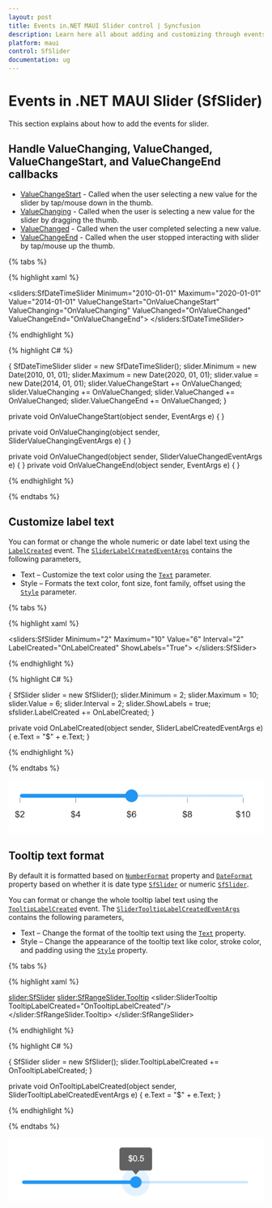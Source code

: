 ```yaml
---
layout: post
title: Events in.NET MAUI Slider control | Syncfusion 
description: Learn here all about adding and customizing through events of Syncfusion .NET MAUI Slider (SfSlider) control and more.
platform: maui
control: SfSlider
documentation: ug
---
```


# Events in .NET MAUI Slider (SfSlider)

This section explains about how to add the events for slider.

## Handle ValueChanging, ValueChanged, ValueChangeStart, and ValueChangeEnd callbacks

* [ValueChangeStart](https://help.syncfusion.com/cr/maui/Syncfusion.Maui.Sliders.SfSlider.html#Syncfusion_Maui_Sliders_SfSlider_ValueChangeStart) -  Called when the user selecting a new value for the slider by tap/mouse down in the thumb.
* [ValueChanging](https://help.syncfusion.com/cr/maui/Syncfusion.Maui.Sliders.SfSlider.html#Syncfusion_Maui_Sliders_SfSlider_ValueChanging) - Called when the user is selecting a new value for the slider by dragging the thumb.
* [ValueChanged](https://help.syncfusion.com/cr/maui/Syncfusion.Maui.Sliders.SfSlider.html#Syncfusion_Maui_Sliders_SfSlider_ValueChanged) - Called when the user completed selecting a new value.
* [ValueChangeEnd](https://help.syncfusion.com/cr/maui/Syncfusion.Maui.Sliders.SfSlider.html#Syncfusion_Maui_Sliders_SfSlider_ValueChangeEnd) - Called when the user stopped interacting with slider by tap/mouse up the thumb.

{% tabs %}

{% highlight xaml %}

<sliders:SfDateTimeSlider  Minimum="2010-01-01" 
  	                        Maximum="2020-01-01" 
		                     Value="2014-01-01" 
	                        ValueChangeStart="OnValueChangeStart" 
	 	                     ValueChanging="OnValueChanging" 
		                     ValueChanged="OnValueChanged" 
		                     ValueChangeEnd="OnValueChangeEnd">
</sliders:SfDateTimeSlider>

{% endhighlight %}

{% highlight C# %}

{
   SfDateTimeSlider slider = new SfDateTimeSlider();
   slider.Minimum = new Date(2010, 01, 01);
   slider.Maximum = new Date(2020, 01, 01);
   slider.value = new Date(2014, 01, 01);
   slider.ValueChangeStart += OnValueChanged;
   slider.ValueChanging += OnValueChanged;
   slider.ValueChanged += OnValueChanged;
   slider.ValueChangeEnd += OnValueChanged;
}

private void OnValueChangeStart(object sender, EventArgs e)
{
}

private void OnValueChanging(object sender, SliderValueChangingEventArgs e)
{
}

private void OnValueChanged(object sender, SliderValueChangedEventArgs e) 
{
}
private void OnValueChangeEnd(object sender, EventArgs e)
{
}

{% endhighlight %}

{% endtabs %}


## Customize label text

You can format or change the whole numeric or date label text using the [`LabelCreated`](https://help.syncfusion.com/cr/maui/Syncfusion.Maui.Sliders.SliderBase.html#Syncfusion_Maui_Sliders_SliderBase_LabelCreated) event. The [`SliderLabelCreatedEventArgs`](https://help.syncfusion.com/cr/maui/Syncfusion.Maui.Sliders.SliderLabelCreatedEventArgs.html) contains the following parameters,

* Text – Customize the text color using the [`Text`](https://help.syncfusion.com/cr/maui/Syncfusion.Maui.Sliders.SliderLabelCreatedEventArgs.html#Syncfusion_Maui_Sliders_SliderLabelCreatedEventArgs_Style) parameter.
* Style – Formats the text color, font size, font family, offset using the [`Style`](https://help.syncfusion.com/cr/maui/Syncfusion.Maui.Sliders.SliderLabelCreatedEventArgs.html#Syncfusion_Maui_Sliders_SliderLabelCreatedEventArgs_Style) parameter.

{% tabs %}

{% highlight xaml %}

<sliders:SfSlider Minimum="2" 
                  Maximum="10" 
                  Value="6" 
		            Interval="2" 	           
	               LabelCreated="OnLabelCreated" 
		            ShowLabels="True">
</sliders:SfSlider>

{% endhighlight %}

{% highlight C# %}

{
   SfSlider slider = new SfSlider();
   slider.Minimum = 2;
   slider.Maximum = 10;
   slider.Value = 6;
   slider.Interval = 2;
   slider.ShowLabels = true;
   sfslider.LabelCreated += OnLabelCreated;
 }

 private void OnLabelCreated(object sender, SliderLabelCreatedEventArgs e)
 {
   e.Text = "$" + e.Text;
 }

{% endhighlight %}

{% endtabs %}

![Slider custom label](images/labels-and-dividers/custom-label.png)


## Tooltip text format

By default it is formatted based on [`NumberFormat`](https://help.syncfusion.com/cr/maui/Syncfusion.Maui.Sliders.SliderBase.html#Syncfusion_Maui_Sliders_SliderBase_NumberFormat)  property and [`DateFormat`](https://help.syncfusion.com/cr/maui/Syncfusion.Maui.Sliders.SliderBase.html#Syncfusion_Maui_Sliders_SliderBase_DateFormat) property based on whether it is date type [`SfSlider`](https://help.syncfusion.com/cr/maui/Syncfusion.Maui.Sliders.SfSlider.html) or numeric [`SfSlider`](https://help.syncfusion.com/cr/maui/Syncfusion.Maui.Sliders.SfSlider.html).

You can format or change the whole tooltip label text using the [`TooltipLabelCreated`](https://help.syncfusion.com/cr/maui/Syncfusion.Maui.Sliders.SliderBase.html#Syncfusion_Maui_Sliders_SliderBase_ToolTipLabelCreated) event. The [`SliderTooltipLabelCreatedEventArgs`](https://help.syncfusion.com/cr/maui/Syncfusion.Maui.Sliders.SliderLabelCreatedEventArgs.html) contains the following parameters,

* Text – Change the format of the tooltip text using the [`Text`](https://help.syncfusion.com/cr/maui/Syncfusion.Maui.Sliders.SliderLabelCreatedEventArgs.html#Syncfusion_Maui_Sliders_SliderLabelCreatedEventArgs_Text) property.
* Style – Change the appearance of the tooltip text like color, stroke color, and padding using the [`Style`](https://help.syncfusion.com/cr/maui/Syncfusion.Maui.Sliders.SliderLabelCreatedEventArgs.html#Syncfusion_Maui_Sliders_SliderLabelCreatedEventArgs_Style) property.

{% tabs %}

{% highlight xaml %}

<slider:SfSlider>
   <slider:SfRangeSlider.Tooltip>
      <slider:SliderTooltip TooltipLabelCreated="OnTooltipLabelCreated"/>
   </slider:SfRangeSlider.Tooltip>
</slider:SfRangeSlider>

{% endhighlight %}

{% highlight C# %}

{
   SfSlider slider = new SfSlider();
   slider.TooltipLabelCreated += OnTooltipLabelCreated;
}

private void OnTooltipLabelCreated(object sender, SliderTooltipLabelCreatedEventArgs e)
{
    e.Text = "$" + e.Text;
}

{% endhighlight %}

{% endtabs %}

![Slider custom tooltip](images/tooltip/custom-tooltip.png)

